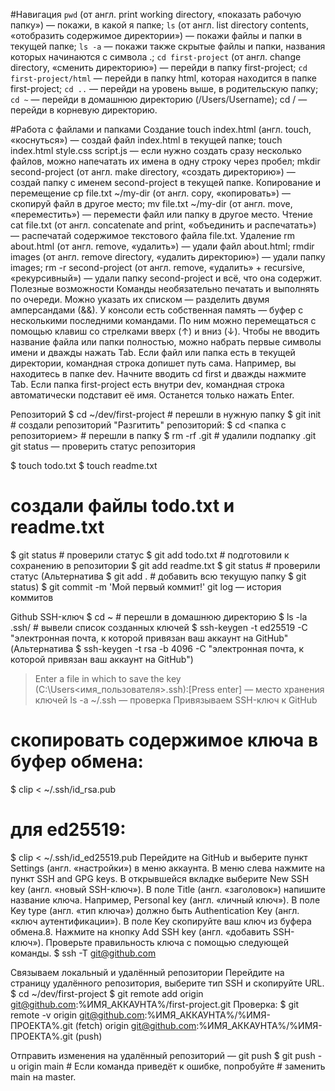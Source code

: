#Навигация
`pwd` (от англ. print working directory, «показать рабочую папку») — покажи, в какой я папке;
`ls` (от англ. list directory contents, «отобразить содержимое директории») — покажи файлы и папки в текущей папке;
`ls -a` — покажи также скрытые файлы и папки, названия которых начинаются с символа .;
`cd first-project` (от англ. change directory, «сменить директорию») — перейди в папку first-project;
`cd first-project/html` — перейди в папку html, которая находится в папке first-project;
`cd ..` — перейди на уровень выше, в родительскую папку;
`cd ~` — перейди в домашнюю директорию (/Users/Username);
cd / — перейди в корневую директорию.

#Работа с файлами и папками
Создание
touch index.html (англ. touch, «коснуться») — создай файл index.html в текущей папке;
touch index.html style.css script.js — если нужно создать сразу несколько файлов, можно напечатать их имена в одну строку через пробел;
mkdir second-project (от англ. make directory, «создать директорию») — создай папку с именем second-project в текущей папке.
Копирование и перемещение
cp file.txt ~/my-dir (от англ. copy, «копировать») — скопируй файл в другое место;
mv file.txt ~/my-dir (от англ. move, «переместить») — перемести файл или папку в другое место.
Чтение
cat file.txt (от англ. concatenate and print, «объединить и распечатать») — распечатай содержимое текстового файла file.txt.
Удаление
rm about.html (от англ. remove, «удалить») — удали файл about.html;
rmdir images (от англ. remove directory, «удалить директорию») — удали папку images;
rm -r second-project (от англ. remove, «удалить» + recursive, «рекурсивный») — удали папку second-project и всё, что она содержит.
Полезные возможности
Команды необязательно печатать и выполнять по очереди. Можно указать их списком — разделить двумя амперсандами (&&).
У консоли есть собственная память — буфер с несколькими последними командами. По ним можно перемещаться с помощью клавиш со стрелками вверх (↑) и вниз (↓).
Чтобы не вводить название файла или папки полностью, можно набрать первые символы имени и дважды нажать Tab. Если файл или папка есть в текущей директории, командная строка допишет путь сама.
Например, вы находитесь в папке dev. Начните вводить cd first и дважды нажмите Tab. Если папка first-project есть внутри dev, командная строка автоматически подставит её имя. Останется только нажать Enter.

Репозиторий
$ cd ~/dev/first-project # перешли в нужную папку
$ git init # создали репозиторий
"Разгитить" репозиторий:
$ cd <папка с репозиторием> # перешли в папку
$ rm -rf .git # удалили подпапку .git
git status — проверить статус репозитория

$ touch todo.txt
$ touch readme.txt
# создали файлы todo.txt и readme.txt
$ git status # проверили статус
$ git add todo.txt # подготовили к сохранению в репозитории
$ git add readme.txt
$ git status # проверили статус
(Альтернатива
$ git add . # добавить всю текущую папку
$ git status)
$ git commit -m 'Мой первый коммит!'
git log — история коммитов

Github
SSH-ключ
$ cd ~ # перешли в домашнюю директорию
$ ls -la .ssh/ # вывели список созданных ключей
$ ssh-keygen -t ed25519 -C "электронная почта, к которой привязан ваш аккаунт на GitHub"
(Альтернатива
$ ssh-keygen -t rsa -b 4096 -C "электронная почта, к которой привязан ваш аккаунт на GitHub")
> Enter a file in which to save the key (C:\Users\<имя_пользователя>\.ssh\):[Press enter] — место хранения ключей
ls -a ~/.ssh — проверка
Привязываем SSH-ключ к GitHub
# скопировать содержимое ключа в буфер обмена:
$ clip < ~/.ssh/id_rsa.pub
# для ed25519:
$ clip < ~/.ssh/id_ed25519.pub
Перейдите на GitHub и выберите пункт Settings (англ. «настройки») в меню аккаунта.
В меню слева нажмите на пункт SSH and GPG keys.
В открывшейся вкладке выберите New SSH key (англ. «новый SSH-ключ»).
В поле Title (англ. «заголовок») напишите название ключа. Например, Personal key (англ. «личный ключ»).
В поле Key type (англ. «тип ключа») должно быть Authentication Key (англ. «ключ аутентификации»).
В поле Key скопируйте ваш ключ из буфера обмена.8. Нажмите на кнопку Add SSH key (англ. «добавить SSH-ключ»).
Проверьте правильность ключа с помощью следующей команды.
$ ssh -T git@github.com

Связываем локальный и удалённый репозитории
Перейдите на страницу удалённого репозитория, выберите тип SSH и скопируйте URL.
$ cd ~/dev/first-project
$ git remote add origin git@github.com:%ИМЯ_АККАУНТА%/first-project.git
Проверка:
$ git remote -v
origin    git@github.com:%ИМЯ_АККАУНТА%/%ИМЯ-ПРОЕКТА%.git (fetch)
origin    git@github.com:%ИМЯ_АККАУНТА%/%ИМЯ-ПРОЕКТА%.git (push)

Отправить изменения на удалённый репозиторий — git push
$ git push -u origin main # Если команда приведёт к ошибке, попробуйте 
                          # заменить main на master.
